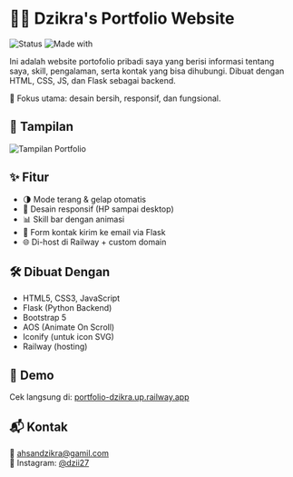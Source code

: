 # 🧑‍💻 Dzikra's Portfolio Website

![Status](https://img.shields.io/badge/status-live-success?style=flat-square)
![Made with](https://img.shields.io/badge/made%20with-HTML%20%7C%20CSS%20%7C%20JavaScript-blue?style=flat-square)

Ini adalah website portofolio pribadi saya yang berisi informasi tentang saya, skill, pengalaman, serta kontak yang bisa dihubungi. Dibuat dengan HTML, CSS, JS, dan Flask sebagai backend.

🧠 Fokus utama: desain bersih, responsif, dan fungsional.

## 📸 Tampilan

![Tampilan Portfolio](https://res.cloudinary.com/da4fjxm1e/image/upload/v1753357631/Screenshot_2025-07-24_184801_vpbzus.png)

## ✨ Fitur

- 🌗 Mode terang & gelap otomatis
- 📱 Desain responsif (HP sampai desktop)
- 📊 Skill bar dengan animasi
- 📨 Form kontak kirim ke email via Flask
- 🌐 Di-host di Railway + custom domain

## 🛠️ Dibuat Dengan

- HTML5, CSS3, JavaScript
- Flask (Python Backend)
- Bootstrap 5
- AOS (Animate On Scroll)
- Iconify (untuk icon SVG)
- Railway (hosting)

## 🔗 Demo

Cek langsung di: [portfolio-dzikra.up.railway.app](https://portfolio-dzikra.up.railway.app)

## 📬 Kontak

📧 ahsandzikra@gamil.com  
📱 Instagram: [@dzii27](https://www.instagram.com/dzii27/?__pwa=1)  

